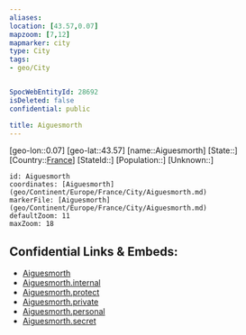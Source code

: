 ```yaml
---
aliases: 
location: [43.57,0.07]
mapzoom: [7,12] 
mapmarker: city 
type: City
tags:
- geo/City


SpocWebEntityId: 28692
isDeleted: false
confidential: public

title: Aiguesmorth
---
```

[geo-lon::0.07]
[geo-lat::43.57]
[name::Aiguesmorth]
[State::]
[Country::[France](geo/Continent/Europe/France.md)]
[StateId::]
[Population::]
[Unknown::]


```leaflet
id: Aiguesmorth
coordinates: [Aiguesmorth](geo/Continent/Europe/France/City/Aiguesmorth.md)
markerFile: [Aiguesmorth](geo/Continent/Europe/France/City/Aiguesmorth.md)
defaultZoom: 11 
maxZoom: 18
```


## Confidential Links & Embeds: 
- [Aiguesmorth](../../../../../../_public/geo/Continent/Europe/France/City/Aiguesmorth.md) 
- [Aiguesmorth.internal](../../../../../../_internal/geo/Continent/Europe/France/City/Aiguesmorth.internal.md) 
- [Aiguesmorth.protect](../../../../../../_protect/geo/Continent/Europe/France/City/Aiguesmorth.protect.md) 
- [Aiguesmorth.private](../../../../../../_private/geo/Continent/Europe/France/City/Aiguesmorth.private.md) 
- [Aiguesmorth.personal](../../../../../../_personal/geo/Continent/Europe/France/City/Aiguesmorth.personal.md) 
- [Aiguesmorth.secret](../../../../../../_secret/geo/Continent/Europe/France/City/Aiguesmorth.secret.md) 
